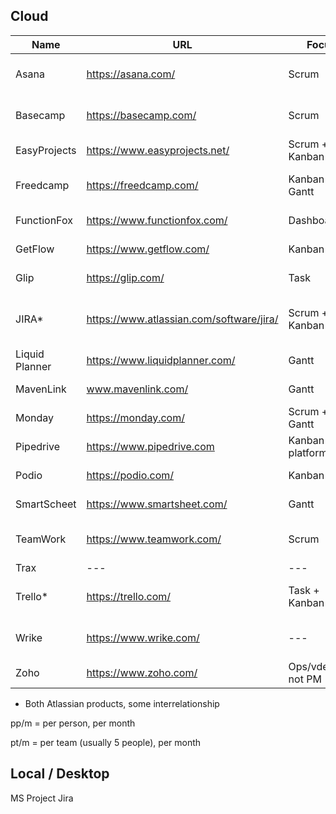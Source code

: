 ## Cloud
| Name| URL | Focus | Size | Pricing | /5 |
| --- | --- | --- | --- | --- | --- |
| Asana | https://asana.com/ | Scrum | Small single teams | free - us$9.99 pp/m + | 3 |
| Basecamp | https://basecamp.com/ | Scrum | Multi-team design | us$99 pt/m | 3 |
| EasyProjects | https://www.easyprojects.net/ | Scrum + Kanban | --- | $24 pp/m + | 3 |
| Freedcamp | https://freedcamp.com/ | Kanban + Gantt | --- | Free - us$6.99 pp/m + | 5 |
| FunctionFox | https://www.functionfox.com/ | Dashboard | --- | $35 1st/m +  | 2 |
| GetFlow | https://www.getflow.com/ | Kanban | --- | $4.79 pp/m + | 4 |
| Glip | https://glip.com/ | Task | --- | free - $5 pp/m | 1 |
| JIRA* | https://www.atlassian.com/software/jira/ | Scrum + Kanban | team - 100 | $10 pm (10 users) - $7 pp/m (11+users) | 4 |
| Liquid Planner | https://www.liquidplanner.com/ | Gantt | --- | us$45 pp/m + | 5 |
| MavenLink | www.mavenlink.com/ | Gantt | --- |  us$19 pt/m + | 4 |
| Monday | https://monday.com/ | Scrum + Gantt | --- | au$34 pt/m + | 4 |
| Pipedrive | https://www.pipedrive.com | Kanban sales platform | --- | --- | n/a |
| Podio | https://podio.com/ | Kanban | --- | free pt - $9 pp/m + | 2 |
| SmartScheet | https://www.smartsheet.com/ | Gantt | --- | $14 pp/m + | 3 |
| TeamWork | https://www.teamwork.com/ | Scrum | --- | free (5ppl) - us$9 pp/m + | 3 |
| Trax | --- | --- | --- | --- | n/a |
| Trello* | https://trello.com/ | Task + Kanban | --- | free - $9.99 pp/m + | 3 |
| Wrike | https://www.wrike.com/ | --- | --- | free pt - $9.80 pp/m + | 4 |
| Zoho | https://www.zoho.com/ | Ops/vdesktop not PM | --- | free pt(25) - $2 + | n/a |

* Both Atlassian products, some interrelationship

pp/m = per person, per month

pt/m = per team (usually 5 people), per month


## Local / Desktop
MS Project
Jira
